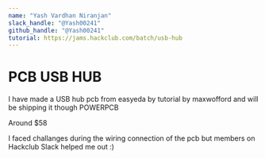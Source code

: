 ```yaml
---
name: "Yash Vardhan Niranjan"
slack_handle: "@Yash00241"
github_handle: "@Yash00241"
tutorial: https://jams.hackclub.com/batch/usb-hub
---
```


# PCB USB HUB

<!-- Describe your board in 2-3 sentences. What are you making? What will it do? -->
I have made a USB hub pcb from easyeda by tutorial by maxwofford and will be shipping it though POWERPCB

<!-- How much is it going to cost? -->
Around $58


<!-- Tell us a little bit about your design process. What were some challenges? What helped? ***Totally optional*** -->
I faced challanges during the wiring connection of the pcb but members on Hackclub Slack helped me out :)
